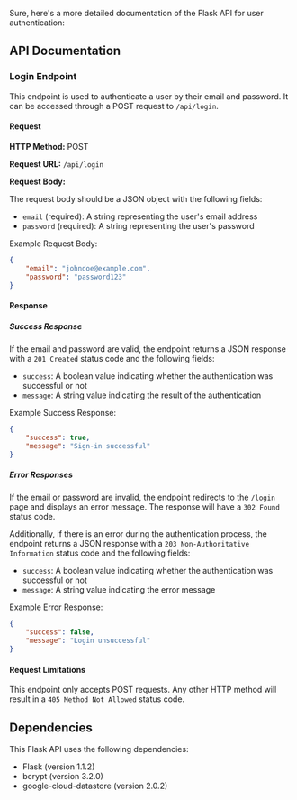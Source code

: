 Sure, here's a more detailed documentation of the Flask API for user authentication:

## API Documentation

### Login Endpoint

This endpoint is used to authenticate a user by their email and password. It can be accessed through a POST request to `/api/login`.

#### Request

**HTTP Method:** POST

**Request URL:** `/api/login`

**Request Body:**

The request body should be a JSON object with the following fields:

- `email` (required): A string representing the user's email address
- `password` (required): A string representing the user's password

Example Request Body:

```json
{
    "email": "johndoe@example.com",
    "password": "password123"
}
```

#### Response

##### Success Response

If the email and password are valid, the endpoint returns a JSON response with a `201 Created` status code and the following fields:

- `success`: A boolean value indicating whether the authentication was successful or not
- `message`: A string value indicating the result of the authentication

Example Success Response:

```json
{
    "success": true,
    "message": "Sign-in successful"
}
```

##### Error Responses

If the email or password are invalid, the endpoint redirects to the `/login` page and displays an error message. The response will have a `302 Found` status code.

Additionally, if there is an error during the authentication process, the endpoint returns a JSON response with a `203 Non-Authoritative Information` status code and the following fields:

- `success`: A boolean value indicating whether the authentication was successful or not
- `message`: A string value indicating the error message

Example Error Response:

```json
{
    "success": false,
    "message": "Login unsuccessful"
}
```

#### Request Limitations

This endpoint only accepts POST requests. Any other HTTP method will result in a `405 Method Not Allowed` status code.

## Dependencies

This Flask API uses the following dependencies:

- Flask (version 1.1.2)
- bcrypt (version 3.2.0)
- google-cloud-datastore (version 2.0.2)